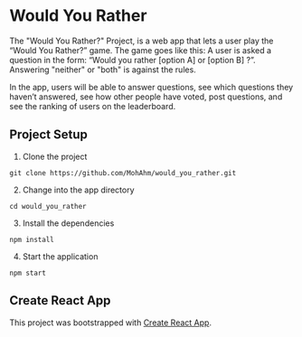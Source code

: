 # Would You Rather

The "Would You Rather?" Project, is a web app that lets a user play the “Would You Rather?” game. The game goes like this: A user is asked a question in the form: “Would you rather [option A] or [option B] ?”. Answering "neither" or "both" is against the rules.

In the app, users will be able to answer questions, see which questions they haven’t answered, see how other people have voted, post questions, and see the ranking of users on the leaderboard.


## Project Setup

1. Clone the project
```
git clone https://github.com/MohAhm/would_you_rather.git
```

2. Change into the app directory
```
cd would_you_rather
```

3. Install the dependencies
```
npm install
```

4. Start the application
```
npm start
```


## Create React App

This project was bootstrapped with [Create React App](https://github.com/facebookincubator/create-react-app).